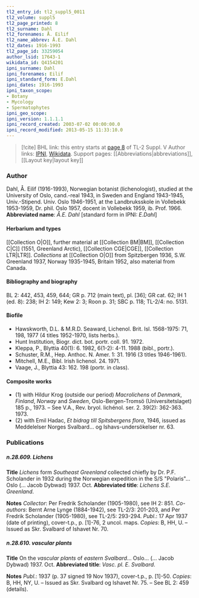 ```yaml
---
tl2_entry_id: tl2_suppl5_0011
tl2_volume: suppl5
tl2_page_printed: 8
tl2_surname: Dahl
tl2_forenames: Å. Eilif
tl2_name_abbrev: Å.E. Dahl
tl2_dates: 1916-1993
tl2_page_id: 33259054
author_lsid: 17643-1
wikidata_id: Q4154201
ipni_surname: Dahl
ipni_forenames: Eilif
ipni_standard_form: E.Dahl
ipni_dates: 1916-1993
ipni_taxon_scope: 
- Botany
- Mycology
- Spermatophytes
ipni_geo_scope: 
ipni_version: 1.1.1.1
ipni_record_created: 2003-07-02 00:00:00.0
ipni_record_modified: 2013-05-15 11:33:10.0
---
```


> [!cite] BHL link: this entry starts at [page 8](https://www.biodiversitylibrary.org/page/33259054) of TL-2 Suppl. V
> Author links: [IPNI](https://www.ipni.org/a/17643-1), [Wikidata](https://www.wikidata.org/wiki/Q4154201). Support pages: [[Abbreviations|abbreviations]], [[Layout key|layout key]]

### Author

Dahl, Å. Eilif (1916-1993), Norwegian botanist (lichenologist), studied at the University of Oslo, cand.-real 1943, in Sweden and England 1943-1945, Univ.-Stipend. Univ. Oslo 1946-1951, at the Landbruksskole in Vollebekk 1953-1959, Dr. phil. Oslo 1957, docent in Vollebekk 1959, ib. Prof. 1966. 
**Abbreviated name**: *Å.E. Dahl* \[standard form in IPNI: *E.Dahl*\]

#### Herbarium and types

[[Collection O|O]], further material at [[Collection BM|BM]], [[Collection C|C]] (1551, Greenland Arctic), [[Collection CGE|CGE]], [[Collection LTR|LTR]]. *Collections* at [[Collection O|O]] from Spitzbergen 1936, S.W. Greenland 1937, Norway 1935-1945, Britain 1952, also material from Canada.

#### Bibliography and biography

BL 2: 442, 453, 459, 644; GR p. 712 (main text), pl. \[36\]; GR cat. 62; IH 1 (ed. 8): 238; IH 2: 149; Kew 2: 3; Roon p. 31; SBC p. 118; TL-2/4: no. 5131.

#### Biofile

- Hawskworth, D.L. & M.R.D. Seaward, Lichenol. Brit. Isl. 1568-1975: 71, 198, 1977 (4 titles 1952-1970, lists herbs.).
- Hunt Institution, Biogr. dict. bot. portr. coll. 91. 1972.
- Kleppa, P., Blyttia 40(1): 6. 1982, 6(1-2): 4-11. 1988 (bibl., portr.).
- Schuster, R.M., Hep. Anthoc. N. Amer. 1: 31. 1916 (3 titles 1946-1961).
- Mitchell, M.E., Bibl. Irish lichenol. 24. 1971.
- Vaage, J., Blyttia 43: 162. 198 (portr. in class).

#### Composite works

- (1) with Hildur Krog (outside our period) *Macrolichens* of *Denmark*, *Finland*, *Norway* and *Sweden*, Oslo-Bergen-Tromsö (Universitetslaget) 185 p., 1973. – See V.A., Rev. bryol. lichénol. ser. 2. 39(2): 362-363. 1973.
- (2) with Emil Hadac, *Et bidrag till Spitsbergens flora*, 1946, issued as Meddelelser Norges Svalbard... og Ishavs-undersökelser nr. 63.

### Publications

##### n.28.609. Lichens

**Title**
*Lichens* form *Southeast Greenland* collected chiefly by Dr. P.F. Scholander in 1932 during the Norwegian expedition in the S/S "Polaris"... Oslo (... Jacob Dybwad) 1937. Oct.
**Abbreviated title**: *Lichens S.E. Greenland*.

**Notes**
*Collector*: Per Fredrik Scholander (1905-1980), see IH 2: 851.
*Co-authors*: Bernt Arne Lynge (1884-1942), see TL-2/3: 201-203, and Per Fredrik Scholander (1905-1980), see TL-2/5: 293-294.
*Publ*.: 17 Apr 1937 (date of printing), cover-t.p., p. \[1\]-76, 2 uncol. maps. *Copies*: B, HH, U. – Issued as Skr. Svalbard of Ishavet Nr. 70.

##### n.28.610. vascular plants

**Title**
On the *vascular plants* of *eastern Svalbard*... Oslo... (... Jacob Dybwad) 1937. Oct.
**Abbreviated title**: *Vasc. pl. E. Svalbard*.

**Notes**
*Publ*.: 1937 (p. 37 signed 19 Nov 1937), cover-t.p., p. \[1\]-50. *Copies*: B, HH, NY, U. – Issued as Skr. Svalbard og Ishavet Nr. 75. – See BL 2: 459 (details).

